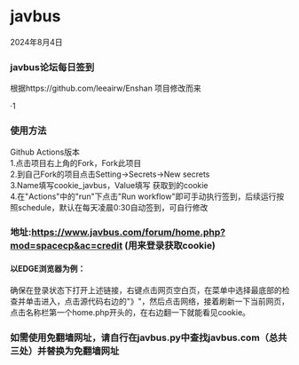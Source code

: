 
# javbus
2024年8月4日
### javbus论坛每日签到 <br>
根据https://github.com/leeairw/Enshan 项目修改而来

·1
### 使用方法<br> 
Github Actions版本<br>
1.点击项目右上角的Fork，Fork此项目<br>
2.到自己Fork的项目点击Setting→Secrets→New secrets<br>
3.Name填写cookie_javbus，Value填写 获取到的cookie<br>
4.在"Actions"中的"run"下点击"Run workflow"即可手动执行签到，后续运行按照schedule，默认在每天凌晨0:30自动签到，可自行修改<br>
### 地址:https://www.javbus.com/forum/home.php?mod=spacecp&ac=credit (用来登录获取cookie)
#### 以EDGE浏览器为例：
确保在登录状态下打开上述链接，右键点击网页空白页，在菜单中选择最底部的检查并单击进入，点击源代码右边的"》"，然后点击网络，接着刷新一下当前网页，点击名称栏第一个home.php开头的，在右边翻一下就能看见cookie。

### 如需使用免翻墙网址，请自行在javbus.py中查找javbus.com（总共三处）并替换为免翻墙网址
